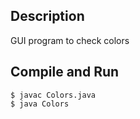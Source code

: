 ## Description
GUI program to check colors

## Compile and Run
```
$ javac Colors.java
$ java Colors
```
